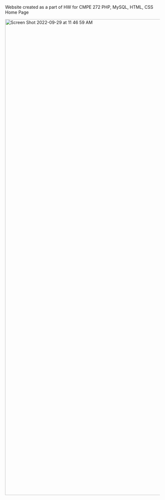 Website created as a part of HW for CMPE 272
PHP, MySQL, HTML, CSS
Home Page


<img width="1552" alt="Screen Shot 2022-09-29 at 11 46 59 AM" src="https://user-images.githubusercontent.com/37268852/193125610-21d96b19-9de1-434a-8648-d000294a9bbc.png">
